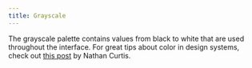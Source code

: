 ```yaml
---
title: Grayscale
---
```


The grayscale palette contains values from black to white that are used throughout the interface. For great tips about color in design systems, check out [this post](https://medium.com/eightshapes-llc/color-in-design-systems-a1c80f65fa3) by Nathan Curtis.
